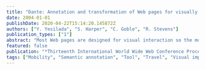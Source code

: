 ```yaml
---
title: "Dante: Annotation and transformation of Web pages for visually impaired users"
date: 2004-01-01
publishDate: 2020-04-22T15:14:20.145872Z
authors: ["Y. Yesilada", "S. Harper", "C. Goble", "R. Stevens"]
publication_types: ["1"]
abstract: "Most Web pages are designed for visual interaction so the mobility, or ease of travel, of visually impaired Web travellers is reduced [2]. Objects that support travel and mobility are not in an appropriate form for nonvisual interaction. Our goal is to enhance the mobility of visually impaired Web travellers by annotating pages with a travel ontology that aims to encap sulate rich structural and navigational knowledge. We propose a semi-automated tool 'Dante' which aims to analyse Web pages to extract travel objects, discover their roles, annotate them with a travel ontology and transform pages based on the annotations to enhance the provided mobility support. This poster introduces the travel ontology and presents how Web pages are annotated with this ontology to guide the transformations."
featured: false
publication: "*Thirteenth International World Wide Web Conference Proceedings, WWW2004*"
tags: ["Mobility", "Semantic annotation", "Tool", "Travel", "Visual impairment"]
---
```


